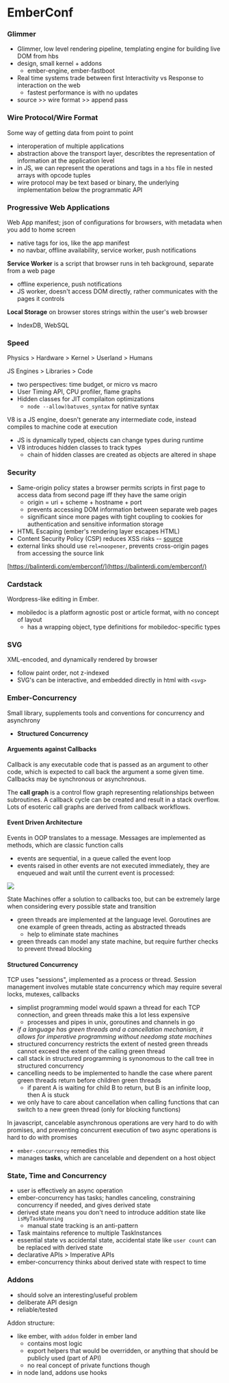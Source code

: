 # EmberConf
### Glimmer
- Glimmer, low level rendering pipeline, templating engine for building live DOM from hbs
- design, small kernel + addons
  - ember-engine, ember-fastboot
- Real time systems trade between first Interactivity vs Response to interaction on the web
  - fastest performance is with no updates
- source >> wire format >> append pass

### Wire Protocol/Wire Format
Some way of getting data from point to point
- interoperation of multiple applications 
- abstraction above the transport layer, describtes the representation of information at the application level
- in JS, we can represent the operations and tags in a `hbs` file in nested arrays with opcode tuples
- wire protocol may be text based or binary, the underlying implementation below the programmatic API

### Progressive Web Applications
Web App manifest; json of configurations for browsers, with metadata when you add to home screen
- native tags for ios, like the app manifest
- no navbar, offline availability, service worker, push notifications

**Service Worker** is a script that browser runs in teh background, separate from a web page
- offline experience, push notifications
- JS worker, doesn't access DOM directly, rather communicates with the pages it controls

**Local Storage** on browser stores strings within the user's web browser
- IndexDB, WebSQL

### Speed
Physics > Hardware > Kernel > Userland > Humans

JS Engines > Libraries > Code
- two perspectives: time budget, or micro vs macro
- User Timing API, CPU profiler, flame graphs
- Hidden classes for JIT compilaiton optimizations
  - `node --allow)batuves_syntax` for native syntax
  
V8 is a JS engine, doesn't generate any intermediate code, instead compiles to machine code at execution
- JS is dynamically typed, objects can change types during runtime
- V8 introduces hidden classes to track types
  - chain of hidden classes are created as objects are altered in shape

### Security
- Same-origin policy states a browser permits scripts in first page to access data from second page iff they have the same origin
  - origin = uri + scheme + hostname + port
  - prevents accessing DOM information between separate web pages
  - significant since more pages with tight coupling to cookies for authentication and sensitive information storage
- HTML Escaping (ember's rendering layer escapes HTML)
- Content Security Policy (CSP) reduces XSS risks -- [source](https://content-security-policy.com)
- external links should use `rel=noopener`, prevents cross-origin pages from accessing the source link

[https://balinterdi.com/emberconf/](https://balinterdi.com/emberconf/)

### Cardstack
Wordpress-like editing in Ember.
- mobiledoc is a platform agnostic post or article format, with no concept of layout
  - has a wrapping object, type definitions for mobiledoc-specific types
  
### SVG
XML-encoded, and dynamically rendered by browser
- follow paint order, not z-indexed
- SVG's can be interactive, and embedded directly in html with `<svg>`

### Ember-Concurrency
Small library, supplements tools and conventions for concurrency and asynchrony
- **Structured Concurrency** 

#### Arguements against Callbacks
Callback is any executable code that is passed as an argument to other code, which is expected to call back the argument a some given time. Callbacks may be synchronous or asynchronous.

The **call graph** is a control flow graph representing relationships between subroutines. A callback cycle can be created and result in a stack overflow. Lots of esoteric call graphs are derived from callback workflows.

#### Event Driven Architecture
Events in OOP translates to a message. Messages are implemented as methods, which are classic function calls
- events are sequential, in a queue called the event loop
- events raised in other events are not executed immediately, they are enqueued and wait until the current event is processed:
<img src='http://250bpm.wdfiles.com/local--files/blog:25/events2.png'>

State Machines offer a solution to callbacks too, but can be extremely large when considering every possible state and transition
- green threads are implemented at the language level. Goroutines are one example of green threads, acting as abstracted threads
  - help to eliminate state machines
- green threads can model any state machine, but require further checks to prevent thread blocking

#### Structured Concurrency
TCP uses "sessions", implemented as a process or thread. Session management involves mutable state concurrency which may require several locks, mutexes, callbacks
- simplist programming model would spawn a thread for each TCP connection, and green threads make this a lot less expensive
  - processes and pipes in unix, goroutines and channels in go
- *if a language has green threads and a cancellation mechanism, it allows for imperative programming without needomg state machines* 
- structured concurrency restricts the extent of nested green threads cannot exceed the extent of the calling green thread
- call stack in structured programming is synonomous to the call tree in structured concurrency
- cancelling needs to be implemented to handle the case where parent green threads return before children green threads
  - if parent A is waiting for child B to return, but B is an infinite loop, then A is stuck
- we only have to care about cancellation when calling functions that can switch to a new green thread (only for blocking functions)

In javascript, cancelable asynchronous operations are very hard to do with promises, and preventing concurrent execution of two async operations is hard to do with promises
- `ember-concurrency` remedies this
- manages **tasks**, which are cancelable and dependent on a host object

### State, Time and Concurrency
- user is effectively an async operation
- ember-concurrency has tasks; handles canceling, constraining concurrency if needed, and gives derived state
- derived state means you don't need to introduce addition state like `isMyTaskRunning`
  - manual state tracking is an anti-pattern
- Task maintains reference to multiple TaskInstances
- essential state vs accidental state, accidental state like `user count` can be replaced with derived state
- declarative APIs > Imperative APIs
- ember-concurrency thinks about derived state with respect to time

### Addons
- should solve an interesting/useful problem
- deliberate API design
- reliable/tested

Addon structure:
- like ember, with `addon` folder in ember land
  - contains most logic 
  - export helpers that would be overridden, or anything that should be publicly used (part of API)
  - no real concept of private functions though
- in node land, addons use hooks
